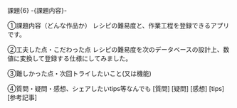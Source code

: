 課題{6} -{課題内容}-

①課題内容（どんな作品か）
レシピの難易度と、作業工程を登録できるアプリです。

②工夫した点・こだわった点
レシピの難易度を次のデータベースの設計上、数値に変換して登録する仕様にしてみました。

③難しかった点・次回トライしたいこと(又は機能)

④質問・疑問・感想、シェアしたいtips等なんでも
[質問]
[疑問]
[感想]
[tips]
[参考記事]
